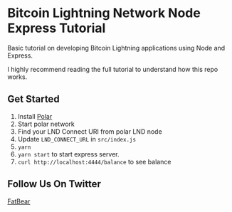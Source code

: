 # Bitcoin Lightning Network Node Express Tutorial

Basic tutorial on developing Bitcoin Lightning applications using Node and Express. 

I highly recommend reading the full tutorial to understand how this repo works.


## Get Started

1. Install [Polar](https://lightningpolar.com)
2. Start polar network
3. Find your LND Connect URI from polar LND node
4. Update `LND_CONNECT_URL` in `src/index.js`
5. `yarn`
6. `yarn start` to start express server.
7. `curl http://localhost:4444/balance` to see balance

## Follow Us On Twitter

[FatBear](https://www.twitter.com/mefatbear)